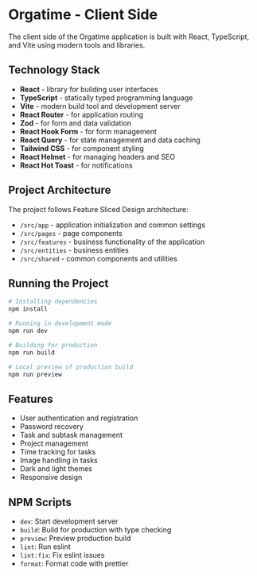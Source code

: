 # Orgatime - Client Side

The client side of the Orgatime application is built with React, TypeScript, and Vite using modern tools and libraries.

## Technology Stack

- **React** - library for building user interfaces
- **TypeScript** - statically typed programming language
- **Vite** - modern build tool and development server
- **React Router** - for application routing
- **Zod** - for form and data validation
- **React Hook Form** - for form management
- **React Query** - for state management and data caching
- **Tailwind CSS** - for component styling
- **React Helmet** - for managing headers and SEO
- **React Hot Toast** - for notifications

## Project Architecture

The project follows Feature Sliced Design architecture:

- `/src/app` - application initialization and common settings
- `/src/pages` - page components
- `/src/features` - business functionality of the application
- `/src/entities` - business entities
- `/src/shared` - common components and utilities

## Running the Project

```bash
# Installing dependencies
npm install

# Running in development mode
npm run dev

# Building for production
npm run build

# Local preview of production build
npm run preview
```

## Features

- User authentication and registration
- Password recovery
- Task and subtask management
- Project management
- Time tracking for tasks
- Image handling in tasks
- Dark and light themes
- Responsive design

## NPM Scripts

- `dev`: Start development server
- `build`: Build for production with type checking
- `preview`: Preview production build
- `lint`: Run eslint
- `lint:fix`: Fix eslint issues
- `format`: Format code with prettier
